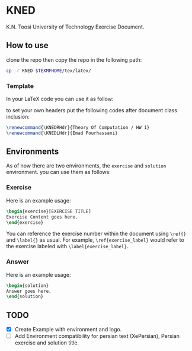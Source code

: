 # KNED
K.N. Toosi University of Technology Exercise Document.

## How to use

clone the repo then copy the repo in the following path:

```sh
cp -r KNED $TEXMFHOME/tex/latex/
```

### Template 
In your LaTeX code you can use it as follow:

to set your own headers put the following codes after document class inclusion:

```latex
\renewcommand{\KNEDRHdr}{Theory Of Computation / HW 1}
\renewcommand{\KNEDLHdr}{Emad Pourhassani}
```


## Environments
As of now there are two environments, the `exercise` and `solution` environment.
you can use them as follows:

### Exercise
Here is an example usage:
```latex
\begin{exercise}[EXERCISE TITLE]
Exercise Content goes here.
\end{exercise}
```
You can reference the exercise number within the document using `\ref{}` and `\label{}` as usual. For example, `\ref{exercise_label}` would refer to the exercise labeled with `\label{exercise_label}`.

### Answer
Here is an example usage:
```latex
\begin{solution}
Answer goes here.
\end{solution}
```
## TODO

- [x] Create Example with environment and logo.
- [ ] Add Environment compatibility for persian text (XePersian), Persian exercise and solution title.
